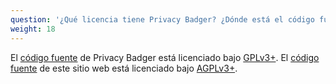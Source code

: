 ```yaml
---
question: '¿Qué licencia tiene Privacy Badger? ¿Dónde está el código fuente de Privacy Badger?'
weight: 18
---
```


El [código fuente](https://github.com/EFForg/privacybadger) de Privacy Badger está licenciado bajo [GPLv3+](https://spdx.org/licenses/GPL-3.0-or-later.html). El [código fuente](https://github.com/EFForg/privacybadger-website) de este sitio web está licenciado bajo [AGPLv3+](https://spdx.org/licenses/AGPL-3.0-or-later.html).
